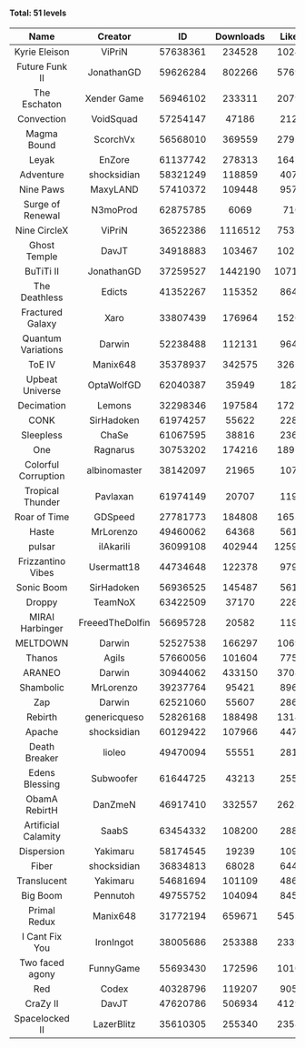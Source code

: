 #### Total: 51 levels

| Name | Creator | ID | Downloads | Likes |
|:---:|:---:|:---:|:---:|:---:|
| Kyrie Eleison | ViPriN | 57638361 | 234528 | 10240
| Future Funk II | JonathanGD | 59626284 | 802266 | 57693
| The Eschaton | Xender Game | 56946102 | 233311 | 20790
| Convection | VoidSquad | 57254147 | 47186 | 2120
| Magma Bound | ScorchVx | 56568010 | 369559 | 27923
| Leyak | EnZore | 61137742 | 278313 | 16475
| Adventure | shocksidian | 58321249 | 118859 | 4073
| Nine Paws | MaxyLAND | 57410372 | 109448 | 9573
| Surge of Renewal | N3moProd | 62875785 | 6069 | 710
| Nine CircleX | ViPriN | 36522386 | 1116512 | 75331
| Ghost Temple | DavJT | 34918883 | 103467 | 10251
| BuTiTi II | JonathanGD | 37259527 | 1442190 | 107119
| The Deathless | Edicts | 41352267 | 115352 | 8641
| Fractured Galaxy  | Xaro | 33807439 | 176964 | 15260
| Quantum Variations | Darwin | 52238488 | 112131 | 9644
| ToE IV  | Manix648 | 35378937 | 342575 | 32616
| Upbeat Universe | OptaWolfGD | 62040387 | 35949 | 1827
| Decimation | Lemons | 32298346 | 197584 | 17272
| CONK | SirHadoken | 61974257 | 55622 | 2284
| Sleepless | ChaSe | 61067595 | 38816 | 2369
| One | Ragnarus | 30753202 | 174216 | 18910
| Colorful Corruption | albinomaster | 38142097 | 21965 | 1070
| Tropical Thunder | Pavlaxan | 61974149 | 20707 | 1193
| Roar of Time | GDSpeed | 27781773 | 184808 | 16532
| Haste | MrLorenzo | 49460062 | 64368 | 5615
| pulsar | iIAkariIi | 36099108 | 402944 | 125967
| Frizzantino Vibes | Usermatt18 | 44734648 | 122378 | 9791
| Sonic Boom | SirHadoken | 56936525 | 145487 | 5619
| Droppy | TeamNoX | 63422509 | 37170 | 2284
| MIRAI Harbinger | FreeedTheDolfin | 56695728 | 20582 | 1194
| MELTDOWN | Darwin | 52527538 | 166297 | 10698
| Thanos | Agils | 57660056 | 101604 | 7755
| ARANEO | Darwin | 30944062 | 433150 | 37084
| Shambolic | MrLorenzo | 39237764 | 95421 | 8963
| Zap | Darwin | 62521060 | 55607 | 2860
| Rebirth | genericqueso | 52826168 | 188498 | 13147
| Apache | shocksidian | 60129422 | 107966 | 4473
| Death Breaker | lioleo | 49470094 | 55551 | 2815
| Edens Blessing | Subwoofer | 61644725 | 43213 | 2556
| ObamA RebirtH | DanZmeN | 46917410 | 332557 | 26285
| Artificial Calamity | SaabS | 63454332 | 108200 | 2882
| Dispersion | Yakimaru | 58174545 | 19239 | 1091
| Fiber | shocksidian | 36834813 | 68028 | 6443
| Translucent | Yakimaru | 54681694 | 101109 | 4864
| Big Boom | Pennutoh | 49755752 | 104094 | 8453
| Primal Redux | Manix648 | 31772194 | 659671 | 54539
| I Cant Fix You | IronIngot | 38005686 | 253388 | 23390
| Two faced agony | FunnyGame | 55693430 | 172596 | 10101
| Red | Codex | 40328796 | 119207 | 9052
| CraZy II | DavJT | 47620786 | 506934 | 41294
| Spacelocked II | LazerBlitz | 35610305 | 255340 | 23585
